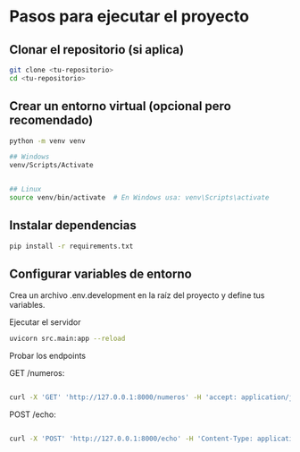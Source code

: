 # Pasos para ejecutar el proyecto
## Clonar el repositorio (si aplica)

```bash
git clone <tu-repositorio>
cd <tu-repositorio>
```

## Crear un entorno virtual (opcional pero recomendado)

```bash
python -m venv venv

## Windows
venv/Scripts/Activate


## Linux
source venv/bin/activate  # En Windows usa: venv\Scripts\activate
```

## Instalar dependencias

```bash
pip install -r requirements.txt
```

## Configurar variables de entorno


Crea un archivo .env.development en la raíz del proyecto y define tus variables.

Ejecutar el servidor

```bash
uvicorn src.main:app --reload
```

Probar los endpoints

GET /numeros:

``` bash

curl -X 'GET' 'http://127.0.0.1:8000/numeros' -H 'accept: application/json'
```

POST /echo:

```bash

curl -X 'POST' 'http://127.0.0.1:8000/echo' -H 'Content-Type: application/json' -d '{"mensaje": "Hola FastAPI"}'

```